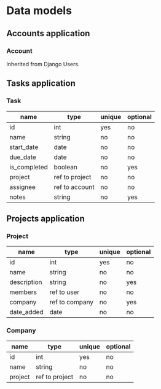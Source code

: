 # Data models

## Accounts application

### Account

Inherited from Django Users.


## Tasks application

### Task

| name              | type              | unique | optional |
| ----------------  | ----------------- | ------ | -------- |
| id                | int               | yes    | no       |
| name              | string            | no     | no       |
| start_date        | date              | no     | no       |
| due_date          | date              | no     | no       |
| is_completed      | boolean           | no     | yes      |
| project           | ref to project    | no     | no       |
| assignee          | ref to account    | no     | no       |
| notes             | string            | no     | yes      |


## Projects application

### Project

| name              | type              | unique | optional |
| ----------------  | ----------------- | ------ | -------- |
| id                | int               | yes    | no       |
| name              | string            | no     | no       |
| description       | string            | no     | yes      |
| members           | ref to user       | no     | no       |
| company           | ref to company    | no     | yes      |
| date_added        | date              | no     | no       |


### Company

| name              | type              | unique | optional |
| ----------------  | ----------------- | ------ | -------- |
| id                | int               | yes    | no       |
| name              | string            | no     | no       |
| project           | ref to project    | no     | no       |

